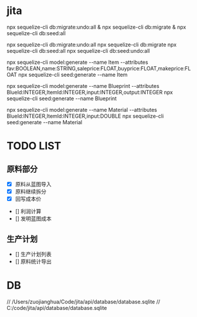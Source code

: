 jita
====
npx sequelize-cli db:migrate:undo:all & npx sequelize-cli db:migrate & npx sequelize-cli db:seed:all

npx sequelize-cli db:migrate:undo:all
npx sequelize-cli db:migrate
npx sequelize-cli db:seed:all
npx sequelize-cli db:seed:undo:all

npx sequelize-cli model:generate --name Item --attributes fav:BOOLEAN,name:STRING,saleprice:FLOAT,buyprice:FLOAT,makeprice:FLOAT
npx sequelize-cli seed:generate --name Item

npx sequelize-cli model:generate --name Blueprint --attributes BlueId:INTEGER,ItemId:INTEGER,input:INTEGER,output:INTEGER
npx sequelize-cli seed:generate --name Blueprint

npx sequelize-cli model:generate --name Material --attributes BlueId:INTEGER,ItemId:INTEGER,input:DOUBLE
npx sequelize-cli seed:generate --name Material

# TODO LIST
## 原料部分
* [X] 原料从蓝图导入
* [X] 原料继续拆分
* [X] 回写成本价
* [] 利润计算
* [] 发明蓝图成本
## 生产计划
* [] 生产计划列表
* [] 原料统计导出

# DB
// /Users/zuojianghua/Code/jita/api/database/database.sqlite
// C:/code/jita/api/database/database.sqlite